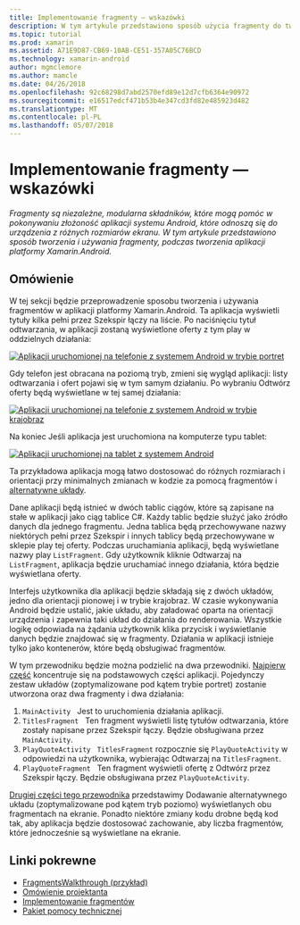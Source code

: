 ```yaml
---
title: Implementowanie fragmenty — wskazówki
description: W tym artykule przedstawiono sposób użycia fragmenty do tworzenia aplikacji platformy Xamarin.Android.
ms.topic: tutorial
ms.prod: xamarin
ms.assetid: A71E9D87-CB69-10AB-CE51-357A05C76BCD
ms.technology: xamarin-android
author: mgmclemore
ms.author: mamcle
ms.date: 04/26/2018
ms.openlocfilehash: 92c68298d7abd2570efd89e12d7cfb6364e90972
ms.sourcegitcommit: e16517edcf471b53b4e347cd3fd82e485923d482
ms.translationtype: MT
ms.contentlocale: pl-PL
ms.lasthandoff: 05/07/2018
---
```

# <a name="implementing-fragments---walkthrough"></a>Implementowanie fragmenty — wskazówki

_Fragmenty są niezależne, modularna składników, które mogą pomóc w pokonywaniu złożoność aplikacji systemu Android, które odnoszą się do urządzenia z różnych rozmiarów ekranu. W tym artykule przedstawiono sposób tworzenia i używania fragmenty, podczas tworzenia aplikacji platformy Xamarin.Android._

## <a name="overview"></a>Omówienie

W tej sekcji będzie przeprowadzenie sposobu tworzenia i używania fragmentów w aplikacji platformy Xamarin.Android. Ta aplikacja wyświetli tytuły kilka pełni przez Szekspir łączy na liście. Po naciśnięciu tytuł odtwarzania, w aplikacji zostaną wyświetlone oferty z tym play w oddzielnych działania:

[![Aplikacji uruchomionej na telefonie z systemem Android w trybie portret](./images/intro-screenshot-phone-sml.png)](./images/intro-screenshot-phone.png#lightbox)

Gdy telefon jest obracana na poziomą tryb, zmieni się wygląd aplikacji: listy odtwarzania i ofert pojawi się w tym samym działaniu. Po wybraniu Odtwórz oferty będą wyświetlane w tej samej działania:

[![Aplikacji uruchomionej na telefonie z systemem Android w trybie krajobraz](./images/intro-screenshot-phone-land-sml.png)](./images/intro-screenshot-phone-land.png#lightbox)

Na koniec Jeśli aplikacja jest uruchomiona na komputerze typu tablet:

[![Aplikacji uruchomionej na tablet z systemem Android](./images/intro-screenshot-tablet-sml.png)](./images/intro-screenshot-tablet.png#lightbox)

Ta przykładowa aplikacja mogą łatwo dostosować do różnych rozmiarach i orientacji przy minimalnych zmianach w kodzie za pomocą fragmentów i [alternatywne układy](/xamarin/android/app-fundamentals/resources-in-android/alternate-resources).

Dane aplikacji będą istnieć w dwóch tablic ciągów, które są zapisane na stałe w aplikacji jako ciąg tablice C#. Każdy tablic będzie służyć jako źródło danych dla jednego fragmentu.  Jedna tablica będą przechowywane nazwy niektórych pełni przez Szekspir i innych tablicy będą przechowywane w sklepie play tej oferty. Podczas uruchamiania aplikacji, będą wyświetlane nazwy play `ListFragment`. Gdy użytkownik kliknie Odtwarzaj na `ListFragment`, aplikacja będzie uruchamiać innego działania, która będzie wyświetlana oferty.

Interfejs użytkownika dla aplikacji będzie składają się z dwóch układów, jedno dla orientacji pionowej i w trybie krajobraz. W czasie wykonywania Android będzie ustalić, jakie układu, aby załadować oparta na orientacji urządzenia i zapewnia taki układ do działania do renderowania. Wszystkie logikę odpowiada na żądania użytkownik klika przycisk i wyświetlanie danych będzie znajdować się w fragmenty. Działania w aplikacji istnieje tylko jako kontenerów, które będą obsługiwać fragmentów.

W tym przewodniku będzie można podzielić na dwa przewodniki. [Najpierw część](./walkthrough.md) koncentruje się na podstawowych części aplikacji. Pojedynczy zestaw układów (zoptymalizowane pod kątem trybie portret) zostanie utworzona oraz dwa fragmenty i dwa działania:

1. `MainActivity` &nbsp; Jest to uruchomienia działania aplikacji.
1. `TitlesFragment` &nbsp; Ten fragment wyświetli listę tytułów odtwarzania, które zostały napisane przez Szekspir łączy. Będzie obsługiwana przez `MainActivity`.
1. `PlayQuoteActivity` &nbsp; `TitlesFragment` rozpocznie się `PlayQuoteActivity` w odpowiedzi na użytkownika, wybierając Odtwarzaj na `TitlesFragment`.
1. `PlayQuoteFragment` &nbsp; Ten fragment wyświetli ofertę z Odtwórz przez Szekspir łączy. Będzie obsługiwana przez `PlayQuoteActivity`.

[Drugiej części tego przewodnika](./walkthrough-landscape.md) przedstawimy Dodawanie alternatywnego układu (zoptymalizowane pod kątem tryb poziomo) wyświetlanych obu fragmentach na ekranie. Ponadto niektóre zmiany kodu drobne będą kod tak, aby aplikacja będzie dostosować zachowanie, aby liczba fragmentów, które jednocześnie są wyświetlane na ekranie.

## <a name="related-links"></a>Linki pokrewne

- [FragmentsWalkthrough (przykład)](https://developer.xamarin.com/samples/monodroid/FragmentsWalkthrough/)
- [Omówienie projektanta](~/android/user-interface/android-designer/index.md)
- [Implementowanie fragmentów](http://developer.android.com/guide/topics/fundamentals/fragments.html)
- [Pakiet pomocy technicznej](http://developer.android.com/sdk/compatibility-library.html)
